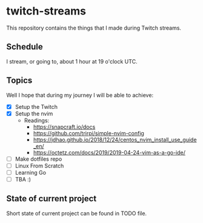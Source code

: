 # twitch-streams

This repository contains the things that I made during Twitch streams.

## Schedule

I stream, or going to, about 1 hour at 19 o'clock UTC.

## Topics

Well I hope that during my journey I will be able to achieve:

- [x] Setup the Twitch
- [x] Setup the nvim
  - Readings:
    - https://snapcraft.io/docs
    - https://github.com/trirpi/simple-nvim-config
    - https://jdhao.github.io/2018/12/24/centos_nvim_install_use_guide_en/
    - https://octetz.com/docs/2019/2019-04-24-vim-as-a-go-ide/
- [ ] Make dotfiles repo
- [ ] Linux From Scratch
- [ ] Learning Go
- [ ] TBA :)

## State of current project

Short state of current project can be found in TODO file.
